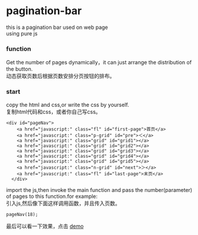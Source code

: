 # pagination-bar
this is a pagination bar  used on web page<br>
using pure js

### function
Get the number of pages dynamically，it can just arrange the distribution of the button.<br>
动态获取页数后根据页数安排分页按钮的排布。


### start
copy the html and css,or write the css by yourself.<br>
复制html代码和css，或者你自己写css。
```
<div id="pageNav">
    <a href="javascript:" class="fl" id="first-page">首页</a>
  	<a href="javascript:" class="p-grid" id="pre">＜</a>
  	<a href="javascript:" class="grid" id="grid1"></a>
  	<a href="javascript:" class="grid" id="grid2"></a>
  	<a href="javascript:" class="grid" id="grid3"></a>
  	<a href="javascript:" class="grid" id="grid4"></a>
  	<a href="javascript:" class="grid" id="grid5"></a>
  	<a href="javascript:" class="n-grid" id="next">＞</a>
    <a href="javascript:" class="fl" id="last-page">末页</a>
  </div>
```
import the js,then invoke the main function and pass the number(parameter) of pages to this function.for example:<br>
引入js,然后像下面这样调用函数，并且传入页数。
```
pageNav(18);
```
最后可以看一下效果，点击 [demo]( https://rimin.github.io/pagination-bar/pagenav.html)   
